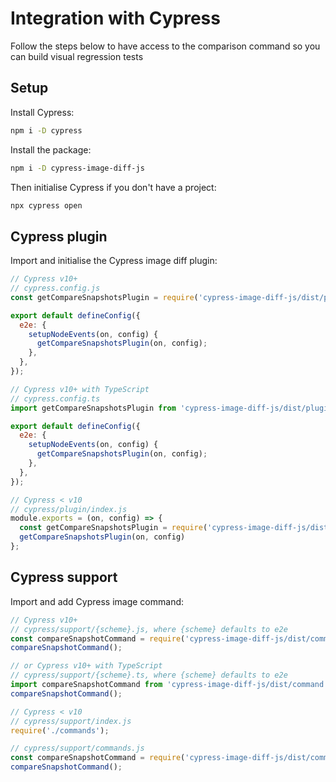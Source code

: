 # Integration with Cypress

Follow the steps below to have access to the comparison command so you can build visual regression tests

## Setup

Install Cypress:

```sh
npm i -D cypress
```

Install the package:

```sh
npm i -D cypress-image-diff-js
```

Then initialise Cypress if you don't have a project:

```sh
npx cypress open
```

## Cypress plugin

Import and initialise the Cypress image diff plugin:

```js
// Cypress v10+
// cypress.config.js
const getCompareSnapshotsPlugin = require('cypress-image-diff-js/dist/plugin');

export default defineConfig({
  e2e: {
    setupNodeEvents(on, config) {
      getCompareSnapshotsPlugin(on, config);
    },
  },
});

// Cypress v10+ with TypeScript
// cypress.config.ts
import getCompareSnapshotsPlugin from 'cypress-image-diff-js/dist/plugin';

export default defineConfig({
  e2e: {
    setupNodeEvents(on, config) {
      getCompareSnapshotsPlugin(on, config);
    },
  },
});

// Cypress < v10
// cypress/plugin/index.js
module.exports = (on, config) => {
  const getCompareSnapshotsPlugin = require('cypress-image-diff-js/dist/plugin')
  getCompareSnapshotsPlugin(on, config)
};
```

## Cypress support

Import and add Cypress image command:

```js
// Cypress v10+
// cypress/support/{scheme}.js, where {scheme} defaults to e2e
const compareSnapshotCommand = require('cypress-image-diff-js/dist/command');
compareSnapshotCommand();

// or Cypress v10+ with TypeScript
// cypress/support/{scheme}.ts, where {scheme} defaults to e2e
import compareSnapshotCommand from 'cypress-image-diff-js/dist/command';
compareSnapshotCommand();

// Cypress < v10
// cypress/support/index.js
require('./commands');

// cypress/support/commands.js
const compareSnapshotCommand = require('cypress-image-diff-js/dist/command');
compareSnapshotCommand();
```
